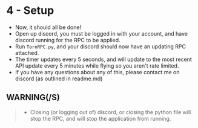 # 4 - Setup

- Now, it should all be done!
- Open up discord, you must be logged in with your account, and have discord running for the RPC to be applied.
- Run `TornRPC.py`, and your discord should now have an updating RPC attached.
- The timer updates every 5 seconds, and will update to the most recent API update every 5 minutes while flying so you aren't rate limited.
- If you have any questions about any of this, please contact me on discord (as outlined in readme.md)

## WARNING(/S)
>- Closing (or logging out of) discord, or closing the python file will stop the RPC, and will stop the application from running.
